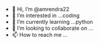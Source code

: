 - 👋 Hi, I’m @amrendra22
- 👀 I’m interested in ...coding
- 🌱 I’m currently learning ...python 
- 💞️ I’m looking to collaborate on ...
- 📫 How to reach me ...

<!---
amrendra22/amrendra22 is a ✨ special ✨ repository because its `README.md` (this file) appears on your GitHub profile.
You can click the Preview link to take a look at your changes.
--->
